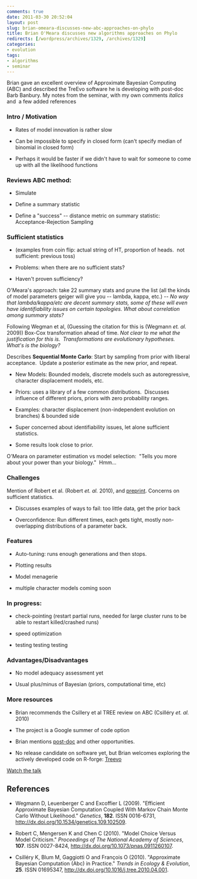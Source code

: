 ```yaml
---
comments: true
date: 2011-03-30 20:52:04
layout: post
slug: brian-omeara-discusses-new-abc-approaches-on-phylo
title: Brian O'Meara discusses new algorithms approaches on Phylo
redirects: [/wordpress/archives/1329, /archives/1329]
categories:
- evolution
tags:
- algorithms
- seminar
---
```


Brian gave an excellent overview of Approximate Bayesian Computing (ABC) and described the TreEvo software he is developing with post-doc Barb Banbury. My notes from the seminar, with my own comments _italics_ and  a few added references


### Intro / Motivation





	
  * Rates of model innovation is rather slow

	
  * Can be impossible to specify in closed form (can't specify median of binomial in closed form)

	
  * Perhaps it would be faster if we didn't have to wait for someone to come up with all the likelihood functions




### Reviews ABC method:





	
  * Simulate

	
  * Define a summary statistic

	
  * Define a "success" -- distance metric on summary statistic: Acceptance-Rejection Sampling




### Sufficient statistics





	
  * (examples from coin flip: actual string of HT, proportion of heads.  not sufficient: previous toss)

	
  * Problems: when there are no sufficient stats?

	
  * Haven't proven sufficiency?


O'Meara's approach: take 22 summary stats and prune the list (all the kinds of model parameters geiger will give you -- lambda, kappa, etc.) -- _No way that lambda/kappa/etc are decent summary stats, some of these will even have identifiability issues on certain topologies.  What about correlation among summary stats?_

Following Wegman et al, (Guessing the citation for this is (Wegmann _et. al._ 2009)) Box-Cox transformation ahead of time. _Not clear to me what the justification for this is.  Transformations are evolutionary hypotheses. What's is the biology?_

Describes **Sequential Monte Carlo**:
Start by sampling from prior with liberal acceptance.  Update a posterior estimate as the new prior, and repeat.



	
  * New Models: Bounded models, discrete models such as autoregressive, character displacement models, etc.

	
  * Priors: uses a library of a few common distributions.  Discusses influence of different priors, priors with zero probability ranges.

	
  * Examples: character displacement (non-independent evolution on branches) & bounded side

	
  * Super concerned about identifiability issues, let alone sufficient statistics.

	
  * Some results look close to prior.


O'Meara on parameter estimation vs model selection:  "Tells you more about your power than your biology."  Hmm...


### Challenges


Mention of Robert et al. (Robert _et. al._ 2010), and [preprint](http://arxiv.org/abs/1102.4432). Concerns on sufficient statistics.



	
  * Discusses examples of ways to fail: too little data, get the prior back

	
  * Overconfidence: Run different times, each gets tight, mostly non-overlapping distributions of a parameter back.




### Features





	
  * Auto-tuning: runs enough generations and then stops.

	
  * Plotting results

	
  * Model menagerie

	
  * multiple character models coming soon




### In progress:





	
  * check-pointing (restart partial runs, needed for large cluster runs to be able to restart killed/crashed runs)

	
  * speed optimization

	
  * testing testing testing




### Advantages/Disadvantages





	
  * No model adequacy assessment yet

	
  * Usual plus/minus of Bayesian (priors, computational time, etc)




### More resources





	
  * Brian recommends the Csillery et al TREE review on ABC (Csilléry _et. al._ 2010)

	
  * The project is a Google summer of code option

	
  * Brian mentions [post-doc](http://www.brianomeara.info/lab) and other opportunities.

	
  * No release candidate on software yet, but Brian welcomes exploring the actively developed code on R-forge: [Treevo](https://r-forge.r-project.org/projects/treevo/)




[Watch the talk](http://evo.caltech.edu/evoBeta/player/EVOPlayer.jnlp?fileToPlay=http://phyloseminar.org/recorded/012_omeara.evx)

## References


- Wegmann D, Leuenberger C and Excoffier L (2009).
"Efficient Approximate Bayesian Computation Coupled With Markov Chain Monte Carlo Without Likelihood."
*Genetics*, **182**.
ISSN 0016-6731, <a href="http://dx.doi.org/10.1534/genetics.109.102509">http://dx.doi.org/10.1534/genetics.109.102509</a>.

- Robert C, Mengersen K and Chen C (2010).
"Model Choice Versus Model Criticism."
*Proceedings of The National Academy of Sciences*, **107**.
ISSN 0027-8424, <a href="http://dx.doi.org/10.1073/pnas.0911260107">http://dx.doi.org/10.1073/pnas.0911260107</a>.

- Csilléry K, Blum M, Gaggiotti O and François O (2010).
"Approximate Bayesian Computation (Abc) in Practice."
*Trends in Ecology &amp; Evolution*, **25**.
ISSN 01695347, <a href="http://dx.doi.org/10.1016/j.tree.2010.04.001">http://dx.doi.org/10.1016/j.tree.2010.04.001</a>.
